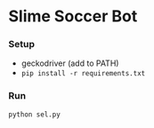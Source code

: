 # Slime Soccer Bot

### Setup
- geckodriver (add to PATH)
- `pip install -r requirements.txt`

### Run
`python sel.py`
